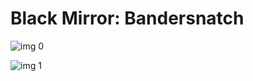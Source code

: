 # Black Mirror: Bandersnatch

![img 0](https://i.imgur.com/LaCNIiJ.jpg)

![img 1](https://i.imgur.com/NgsR99U.jpg)

